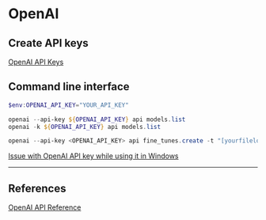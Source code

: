 # OpenAI

## Create API keys

[OpenAI API Keys](https://platform.openai.com/account/api-keys)

## Command line interface

``` PowerShell
$env:OPENAI_API_KEY="YOUR_API_KEY"
```

``` PowerShell
openai --api-key ${OPENAI_API_KEY} api models.list
openai -k ${OPENAI_API_KEY} api models.list
```

``` PowerShell
openai --api-key <OPENAI_API_KEY> api fine_tunes.create -t "[yourfilelocationhere]" -m [modelhere] --suffix "[optional]"
```

[Issue with OpenAI API key while using it in Windows](https://stackoverflow.com/questions/72644231/issue-with-openai-api-key-while-using-it-in-windows)

---

## References

[OpenAI API Reference](https://platform.openai.com/docs/api-reference/introduction)
